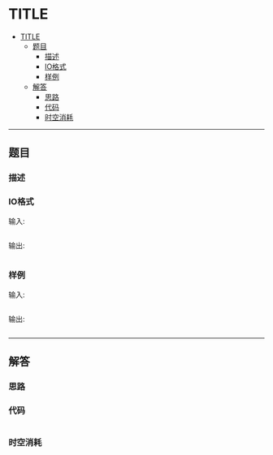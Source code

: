 # TITLE

- [TITLE](#title)
  - [题目](#题目)
    - [描述](#描述)
    - [IO格式](#io格式)
    - [样例](#样例)
  - [解答](#解答)
    - [思路](#思路)
    - [代码](#代码)
    - [时空消耗](#时空消耗)

----

## 题目

### 描述



### IO格式

输入:

```

```

输出:

```

```

### 样例

输入:

```

```

输出:

```

```

----

## 解答

### 思路



### 代码

```C++

```

### 时空消耗

```

```